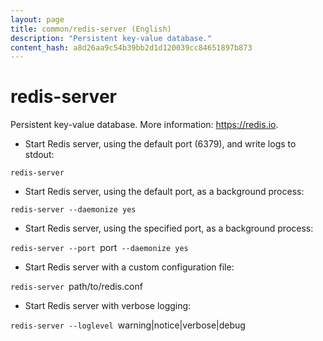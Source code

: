 ```yaml
---
layout: page
title: common/redis-server (English)
description: "Persistent key-value database."
content_hash: a8d26aa9c54b39bb2d1d120039cc84651897b873
---
```

# redis-server

Persistent key-value database.
More information: <https://redis.io>.

- Start Redis server, using the default port (6379), and write logs to stdout:

`redis-server`

- Start Redis server, using the default port, as a background process:

`redis-server --daemonize yes`

- Start Redis server, using the specified port, as a background process:

`redis-server --port `<span class="tldr-var badge badge-pill bg-dark-lm bg-white-dm text-white-lm text-dark-dm font-weight-bold">port</span>` --daemonize yes`

- Start Redis server with a custom configuration file:

`redis-server `<span class="tldr-var badge badge-pill bg-dark-lm bg-white-dm text-white-lm text-dark-dm font-weight-bold">path/to/redis.conf</span>

- Start Redis server with verbose logging:

`redis-server --loglevel `<span class="tldr-var badge badge-pill bg-dark-lm bg-white-dm text-white-lm text-dark-dm font-weight-bold">warning|notice|verbose|debug</span>
